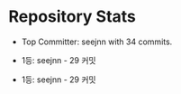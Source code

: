 # Repository Stats

- Top Committer: seejnn with 34 commits.

- 1등: seejnn - 29 커밋

- 1등: seejnn - 29 커밋
